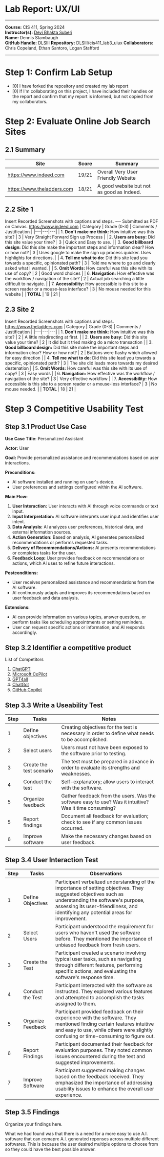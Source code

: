 # Lab Report: UX/UI
___
**Course:** CIS 411, Spring 2024  
**Instructor(s):** [Devi Bhakta Suberi](https://github.com/dsuberi)  
**Name:** Dennis Stambaugh  
**GitHub Handle:** DLSIII 
**Repository:** DLSIII/cis411_lab3_uiux 
**Collaborators:**  Chris Copeland, Ethan Santoro, Logan Stafford
___

# Step 1: Confirm Lab Setup
- [0] I have forked the repository and created my lab report
- [0] If I'm collaborating on this project, I have included their handles on the report and confirm that my report is informed, but not copied from my collaborators.

# Step 2: Evaluate Online Job Search Sites

## 2.1 Summary
| Site | Score | Summary |
|---|---|---|
| https://www.indeed.com| 19/21 | Overall Very User Friendly Website |
| https://www.theladders.com| 18/21 | A good website but not as good as Indeed. |

## 2.2 Site 1
Insert Recorded Screenshots with captions and steps. --- Submitted as PDF on Canvas.
https://www.indeed.com
| Category | Grade (0-3) | Comments / Justification |
|---|---|---|
| 1. **Don't make me think:** How intuitive was this site? | 3  |  Very Straight Forward Sign up Process |
| 2. **Users are busy:** Did this site value your time?  | 3  | Quick and Easy to use.  |
| 3. **Good billboard design:** Did this site make the important steps and information clear? How or how not? | 3  |  Uses google to make the sign up process quicker. Uses highlights for directions. |
| 4. **Tell me what to do:** Did this site lead you towards a specific, opinionated path? | 3  |  Told me where to go and clearly asked what I wanted. |
| 5. **Omit Words:** How careful was this site with its use of copy? |  2 | Good word choices  |
| 6. **Navigation:** How effective was the workflow / navigation of the site? |  2 |  Actual job searching a little difficult to navigate. |
| 7. **Accessibility:** How accessible is this site to a screen reader or a mouse-less interface? |  3 | No mouse needed for this website  |
| **TOTAL** | 19  |  21 |

## 2.3 Site 2
Insert Recorded Screenshots with captions and steps.
https://www.theladders.com
| Category | Grade (0-3) | Comments / Justification |
|---|---|---|
| 1. **Don't make me think:** How intuitive was this site? | 2  | A little misdirecting at first. |
| 2. **Users are busy:** Did this site value your time?  |  2 |  It did but it tried making do a micro transaction |
| 3. **Good billboard design:** Did this site make the important steps and information clear? How or how not? | 2  |  Buttons were flashy which allowed for easy direction |
| 4. **Tell me what to do:** Did this site lead you towards a specific, opinionated path? | 3  |  The site did leads more towards my desired destenation |
| 5. **Omit Words:** How careful was this site with its use of copy? |  3 |  Easy words |
| 6. **Navigation:** How effective was the workflow / navigation of the site? | 3  | Very effective workflow  |
| 7. **Accessibility:** How accessible is this site to a screen reader or a mouse-less interface? |  3 |  No mouse needed. |
| **TOTAL** |  18 |  21 |


# Step 3 Competitive Usability Test

## Step 3.1 Product Use Case

**Use Case Title:** Personalized Assistant

**Actor:** User

**Goal:** Provide personalized assistance and recommendations based on user interactions.

**Preconditions:**
- AI software installed and running on user's device.
- User preferences and settings configured within the AI software.

**Main Flow:**
1. **User Interaction:** User interacts with AI through voice commands or text input.
2. **Input Interpretation:** AI software interprets user input and identifies user intent.
3. **Data Analysis:** AI analyzes user preferences, historical data, and external information sources.
4. **Action Generation:** Based on analysis, AI generates personalized recommendations or performs requested tasks.
5. **Delivery of Recommendations/Actions:** AI presents recommendations or completes tasks for the user.
6. **Feedback Loop:** User provides feedback on recommendations or actions, which AI uses to refine future interactions.

**Postconditions:**
- User receives personalized assistance and recommendations from the AI software.
- AI continuously adapts and improves its recommendations based on user feedback and data analysis.

**Extensions:**
- AI can provide information on various topics, answer questions, or perform tasks like scheduling appointments or setting reminders.
- User can request specific actions or information, and AI responds accordingly.


## Step 3.2 Identifier a competitive product

List of Competitors
1.  [ChatGPT](https://chat.openai.com/)
2.  [Microsoft CoPilot](https://copilot.microsoft.com/)
3.  [GPT4all](https://gpt4all.io/index.html)
4.  [ChatGot](https://www.chatgot.io/)
5.  [GitHub Copilot](https://github.com/features/copilot)
## Step 3.3 Write a Useability Test
| Step | Tasks | Notes |
|---|---|---|
| 1 | Define objectives | Creating objectives for the test is necessary in order to define what needs to be accomplished.  |
| 2 | Select users | Users must not have been exposed to the software prior to testing. |
| 3 | Create the test scenario | The test must be prepared in advance in order to evaluate its strengths and weaknesses. |
| 4 | Conduct the test  | Self-explanatory; allow users to interact with the software. |
| 5 | Organize feedback | Gather feedback from the users. Was the software easy to use? Was it intuitive? Was it time consuming? |
| 5 | Report findings | Document all feedback for evaluation; check to see if any common issues occurred. |
| 6 | Improve software | Make the necessary changes based on user feedback. |
## Step 3.4 User Interaction Test
| Step | Tasks | Observations |
|---|---|---|
| 1 | Define Objectives   | Participant verbalized understanding of the importance of setting objectives. They suggested objectives such as understanding the software's purpose, assessing its user-friendliness, and identifying any potential areas for improvement.  |
| 2 | Select Users  | Participant understood the requirement for users who haven't used the software before. They mentioned the importance of unbiased feedback from fresh users.  |
| 3 | Create the Test  | Participant created a scenario involving typical user tasks, such as navigating through different features, performing specific actions, and evaluating the software's response time.  |
| 4 | Conduct the Test  | Participant interacted with the software as instructed. They explored various features and attempted to accomplish the tasks assigned to them.  |
| 5 | Organize Feedback  | Participant provided feedback on their experience with the software. They mentioned finding certain features intuitive and easy to use, while others were slightly confusing or time-consuming to figure out.  |
| 6 | Report Findings  | Participant documented their feedback for evaluation purposes. They noted common issues encountered during the test and suggested improvements.  |
| 7 | Improve Software  | Participant suggested making changes based on the feedback received. They emphasized the importance of addressing usability issues to enhance the overall user experience.  |
## Step 3.5 Findings
Organize your findings here.

What we had found was that there is a need for a more easy to use A.I. software that can comapre A.I. generated reponses across multiple different softwares. This is because the user desired multiple options to choose from so they could have the best possible answer.